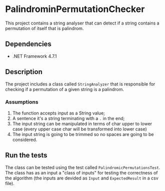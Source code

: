 # PalindrominPermutationChecker

This project contains a string analyser that can detect if a string contains a permutation of itself that is palindrom.

## Dependencies

- .NET Framework 4.7.1

## Description

The project includes a class called `StringAnalyzer` that is responsible for checking if a permutation of a given string is a palindrom.

### Assumptions

1. The function accepts input as a String value;
2. A sentence it's a string terminating with a `.` in the end;
3. The input string can be manipulated in terms of char upper to lower case (every upper case char will be transformed into lower case)
4. The input string is going to be trimmed so no spaces are going to be considered.

## Run the tests

The class can be tested using the test called `PalindromicPermutationsTest`. The class has as an input a "class of inputs" for testing the correctness of the algorithm (the inputs are devided as `Input` and `ExpectedResult` in a csv file).

